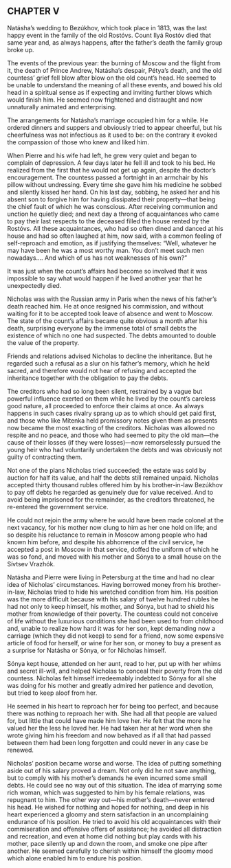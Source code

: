 ## CHAPTER V

Natásha’s wedding to Bezúkhov, which took place in 1813, was the last
happy event in the family of the old Rostóvs. Count Ilyá Rostóv died
that same year and, as always happens, after the father’s death the
family group broke up.

The events of the previous year: the burning of Moscow and the flight
from it, the death of Prince Andrew, Natásha’s despair, Pétya’s death,
and the old countess’ grief fell blow after blow on the old count’s
head. He seemed to be unable to understand the meaning of all these
events, and bowed his old head in a spiritual sense as if expecting and
inviting further blows which would finish him. He seemed now frightened
and distraught and now unnaturally animated and enterprising.

The arrangements for Natásha’s marriage occupied him for a while. He
ordered dinners and suppers and obviously tried to appear cheerful, but
his cheerfulness was not infectious as it used to be: on the contrary it
evoked the compassion of those who knew and liked him.

When Pierre and his wife had left, he grew very quiet and began to
complain of depression. A few days later he fell ill and took to his
bed. He realized from the first that he would not get up again, despite
the doctor’s encouragement. The countess passed a fortnight in an
armchair by his pillow without undressing. Every time she gave him
his medicine he sobbed and silently kissed her hand. On his last day,
sobbing, he asked her and his absent son to forgive him for having
dissipated their property—that being the chief fault of which he was
conscious. After receiving communion and unction he quietly died; and
next day a throng of acquaintances who came to pay their last respects
to the deceased filled the house rented by the Rostóvs. All these
acquaintances, who had so often dined and danced at his house and had so
often laughed at him, now said, with a common feeling of self-reproach
and emotion, as if justifying themselves: “Well, whatever he may have
been he was a most worthy man. You don’t meet such men nowadays.... And
which of us has not weaknesses of his own?”

It was just when the count’s affairs had become so involved that it was
impossible to say what would happen if he lived another year that he
unexpectedly died.

Nicholas was with the Russian army in Paris when the news of his
father’s death reached him. He at once resigned his commission, and
without waiting for it to be accepted took leave of absence and went to
Moscow. The state of the count’s affairs became quite obvious a month
after his death, surprising everyone by the immense total of small
debts the existence of which no one had suspected. The debts amounted to
double the value of the property.

Friends and relations advised Nicholas to decline the inheritance. But
he regarded such a refusal as a slur on his father’s memory, which he
held sacred, and therefore would not hear of refusing and accepted the
inheritance together with the obligation to pay the debts.

The creditors who had so long been silent, restrained by a vague
but powerful influence exerted on them while he lived by the count’s
careless good nature, all proceeded to enforce their claims at once. As
always happens in such cases rivalry sprang up as to which should get
paid first, and those who like Mítenka held promissory notes given them
as presents now became the most exacting of the creditors. Nicholas was
allowed no respite and no peace, and those who had seemed to pity
the old man—the cause of their losses (if they were losses)—now
remorselessly pursued the young heir who had voluntarily undertaken the
debts and was obviously not guilty of contracting them.

Not one of the plans Nicholas tried succeeded; the estate was sold by
auction for half its value, and half the debts still remained
unpaid. Nicholas accepted thirty thousand rubles offered him by his
brother-in-law Bezúkhov to pay off debts he regarded as genuinely due
for value received. And to avoid being imprisoned for the remainder, as
the creditors threatened, he re-entered the government service.

He could not rejoin the army where he would have been made colonel at
the next vacancy, for his mother now clung to him as her one hold on
life; and so despite his reluctance to remain in Moscow among people who
had known him before, and despite his abhorrence of the civil service,
he accepted a post in Moscow in that service, doffed the uniform of
which he was so fond, and moved with his mother and Sónya to a small
house on the Sívtsev Vrazhók.

Natásha and Pierre were living in Petersburg at the time and had no
clear idea of Nicholas’ circumstances. Having borrowed money from his
brother-in-law, Nicholas tried to hide his wretched condition from him.
His position was the more difficult because with his salary of twelve
hundred rubles he had not only to keep himself, his mother, and Sónya,
but had to shield his mother from knowledge of their poverty. The
countess could not conceive of life without the luxurious conditions she
had been used to from childhood and, unable to realize how hard it was
for her son, kept demanding now a carriage (which they did not keep) to
send for a friend, now some expensive article of food for herself, or
wine for her son, or money to buy a present as a surprise for Natásha or
Sónya, or for Nicholas himself.

Sónya kept house, attended on her aunt, read to her, put up with her
whims and secret ill-will, and helped Nicholas to conceal their poverty
from the old countess. Nicholas felt himself irredeemably indebted
to Sónya for all she was doing for his mother and greatly admired her
patience and devotion, but tried to keep aloof from her.

He seemed in his heart to reproach her for being too perfect, and
because there was nothing to reproach her with. She had all that people
are valued for, but little that could have made him love her. He felt
that the more he valued her the less he loved her. He had taken her at
her word when she wrote giving him his freedom and now behaved as if all
that had passed between them had been long forgotten and could never in
any case be renewed.

Nicholas’ position became worse and worse. The idea of putting something
aside out of his salary proved a dream. Not only did he not save
anything, but to comply with his mother’s demands he even incurred some
small debts. He could see no way out of this situation. The idea of
marrying some rich woman, which was suggested to him by his female
relations, was repugnant to him. The other way out—his mother’s
death—never entered his head. He wished for nothing and hoped
for nothing, and deep in his heart experienced a gloomy and stern
satisfaction in an uncomplaining endurance of his position. He tried
to avoid his old acquaintances with their commiseration and offensive
offers of assistance; he avoided all distraction and recreation, and
even at home did nothing but play cards with his mother, pace silently
up and down the room, and smoke one pipe after another. He seemed
carefully to cherish within himself the gloomy mood which alone enabled
him to endure his position.





